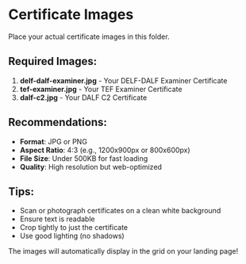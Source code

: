 # Certificate Images

Place your actual certificate images in this folder.

## Required Images:

1. **delf-dalf-examiner.jpg** - Your DELF-DALF Examiner Certificate
2. **tef-examiner.jpg** - Your TEF Examiner Certificate  
3. **dalf-c2.jpg** - Your DALF C2 Certificate

## Recommendations:

- **Format**: JPG or PNG
- **Aspect Ratio**: 4:3 (e.g., 1200x900px or 800x600px)
- **File Size**: Under 500KB for fast loading
- **Quality**: High resolution but web-optimized

## Tips:

- Scan or photograph certificates on a clean white background
- Ensure text is readable
- Crop tightly to just the certificate
- Use good lighting (no shadows)

The images will automatically display in the grid on your landing page!


